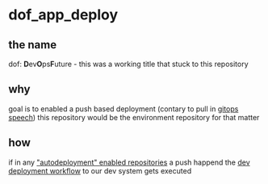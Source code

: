 # dof_app_deploy

## the name
dof: **D**ev**O**ps**F**uture - this was a working title that stuck to this repository

## why
goal is to enabled a push based deployment (contary to pull in [gitops speech](https://www.gitops.tech/#push-based-deployments))
this repository would be the environment repository for that matter

## how
if in any ["autodeployment" enabled repositories](https://github.com/hpi-schul-cloud/dof_app_deploy/blob/b65488fbc5ecceca8e743327bc66c9092ee30d4e/.github/workflows/deploy.yml#L36) a push happend the [dev deployment workflow](https://github.com/hpi-schul-cloud/dof_app_deploy/files/10235495/dev-deployment.pdf) to our dev system gets executed

